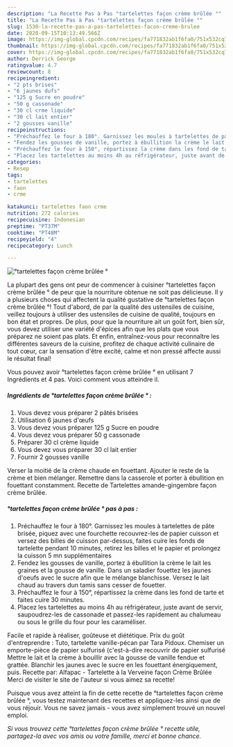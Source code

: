 ```yaml
---
description: "La Recette Pas à Pas °tartelettes façon crème brûlée °"
title: "La Recette Pas à Pas °tartelettes façon crème brûlée °"
slug: 1530-la-recette-pas-a-pas-tartelettes-facon-creme-brulee
date: 2020-09-15T10:13:49.566Z
image: https://img-global.cpcdn.com/recipes/fa771832ab1f6fa0/751x532cq70/tartelettes-facon-creme-brulee-photo-principale-de-la-recette.jpg
thumbnail: https://img-global.cpcdn.com/recipes/fa771832ab1f6fa0/751x532cq70/tartelettes-facon-creme-brulee-photo-principale-de-la-recette.jpg
cover: https://img-global.cpcdn.com/recipes/fa771832ab1f6fa0/751x532cq70/tartelettes-facon-creme-brulee-photo-principale-de-la-recette.jpg
author: Derrick George
ratingvalue: 4.7
reviewcount: 8
recipeingredient:
- "2 pts brises"
- "6 jaunes dufs"
- "125 g Sucre en poudre"
- "50 g cassonade"
- "30 cl crme liquide"
- "30 cl lait entier"
- "2 gousses vanille"
recipeinstructions:
- "Préchauffez le four à 180°. Garnissez les moules à tartelettes de pâte brisée, piquez avec une fourchette recouvrez-les de papier cuisson et versez des billes de cuisson par-dessus, faites cuire les fonds de tartelette pendant 10 minutes, retirez les billes et le papier et prolongez la cuisson 5 mn supplémentaires"
- "Fendez les gousses de vanille, portez à ébullition la crème le lait les graines et la gousse de vanille. Dans un saladier fouettez les jaunes d&#39;oeufs avec le sucre afin que le mélange blanchisse. Versez le lait chaud au travers dun tamis sans cesser de fouetter."
- "Préchauffez le four à 150°, répartissez la crème dans les fond de tarte et faites cuire 30 minutes."
- "Placez les tartelettes au moins 4h au réfrigérateur, juste avant de servir, saupoudrez-les de cassonade et passez-les rapidement au chalumeau ou sous le grille du four pour les caraméliser."
categories:
- Resep
tags:
- tartelettes
- faon
- crme

katakunci: tartelettes faon crme 
nutrition: 272 calories
recipecuisine: Indonesian
preptime: "PT37M"
cooktime: "PT48M"
recipeyield: "4"
recipecategory: Lunch

---
```



![°tartelettes façon crème brûlée °](https://img-global.cpcdn.com/recipes/fa771832ab1f6fa0/751x532cq70/tartelettes-facon-creme-brulee-photo-principale-de-la-recette.jpg)

La plupart des gens ont peur de commencer à cuisiner °tartelettes façon crème brûlée ° de peur que la nourriture obtenue ne soit pas délicieuse. Il y a plusieurs choses qui affectent la qualité gustative de °tartelettes façon crème brûlée °! Tout d'abord, de par la qualité des ustensiles de cuisine, veillez toujours à utiliser des ustensiles de cuisine de qualité, toujours en bon état et propres. De plus, pour que la nourriture ait un goût fort, bien sûr, vous devez utiliser une variété d'épices afin que les plats que vous préparez ne soient pas plats. Et enfin, entraînez-vous pour reconnaître les différentes saveurs de la cuisine, profitez de chaque activité culinaire de tout cœur, car la sensation d'être excité, calme et non pressé affecte aussi le résultat final!

<!--inarticleads1-->

Vous pouvez avoir °tartelettes façon crème brûlée ° en utilisant 7 Ingrédients et 4 pas. Voici comment vous atteindre il.

##### Ingrédients de °tartelettes façon crème brûlée ° :

1. Vous devez vous préparer 2 pâtés brisées
1. Utilisation 6 jaunes d&#39;œufs
1. Vous devez vous préparer 125 g Sucre en poudre
1. Vous devez vous préparer 50 g cassonade
1. Préparer 30 cl crème liquide
1. Vous devez vous préparer 30 cl lait entier
1. Fournir 2 gousses vanille


Verser la moitié de la crème chaude en fouettant. Ajouter le reste de la crème et bien mélanger. Remettre dans la casserole et porter à ébullition en fouettant constamment. Recette de Tartelettes amande-gingembre façon crème brûlée. 

<!--inarticleads2-->

##### °tartelettes façon crème brûlée ° pas à pas :

1. Préchauffez le four à 180°. Garnissez les moules à tartelettes de pâte brisée, piquez avec une fourchette recouvrez-les de papier cuisson et versez des billes de cuisson par-dessus, faites cuire les fonds de tartelette pendant 10 minutes, retirez les billes et le papier et prolongez la cuisson 5 mn supplémentaires
1. Fendez les gousses de vanille, portez à ébullition la crème le lait les graines et la gousse de vanille. Dans un saladier fouettez les jaunes d&#39;oeufs avec le sucre afin que le mélange blanchisse. Versez le lait chaud au travers dun tamis sans cesser de fouetter.
1. Préchauffez le four à 150°, répartissez la crème dans les fond de tarte et faites cuire 30 minutes.
1. Placez les tartelettes au moins 4h au réfrigérateur, juste avant de servir, saupoudrez-les de cassonade et passez-les rapidement au chalumeau ou sous le grille du four pour les caraméliser.


Facile et rapide à réaliser, goûteuse et diététique. Prix du goût d&#39;entreprendre : Tuto, tartelette vanille-pécan par Tara Pidoux. Chemiser un emporte-pièce de papier sulfurisé (c&#39;est-à-dire recouvrir de papier sulfurisé Mettre le lait et la crème à bouillir avec la gousse de vanille fendue et grattée. Blanchir les jaunes avec le sucre en les fouettant énergiquement, puis. Recette par: Alfapac - Tartelette à la Verveine façon Crème Brûlée Merci de visiter le site de l&#39;auteur si vous aimez sa recette! 

<!--inarticleads1-->

<p>
Puisque vous avez atteint la fin de cette recette de °tartelettes façon crème brûlée °, vous testez maintenant des recettes et appliquez-les ainsi que de vous réjouir. Vous ne savez jamais - vous avez simplement trouvé un nouvel emploi.
</p>

<p>
<i>Si vous trouvez cette °tartelettes façon crème brûlée ° recette utile, partagez-la avec vos amis ou votre famille, merci et bonne chance.</i>
</p>
